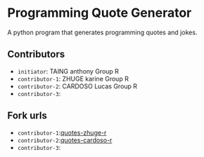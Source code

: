# Programming Quote Generator

A python program that generates programming quotes and jokes.

## Contributors
- `initiator`: TAING anthony Group R
- `contributor-1`: ZHUGE karine Group R
- `contributor-2`: CARDOSO Lucas Group R
- `contributor-3`:
## Fork urls
- `contributor-1`:[quotes-zhuge-r](https://github.com/karinezhg/quotes-zhuge-r)
- `contributor-2`:[quotes-cardoso-r](https://github.com/Lucas03efrei/quotes-CARDOSO-r)
- `contributor-3`: 
